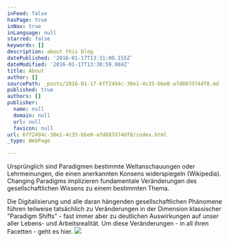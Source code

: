 ```yaml
---
inFeed: false
hasPage: true
inNav: true
inLanguage: null
starred: false
keywords: []
description: about this blog
datePublished: '2016-01-17T13:31:00.155Z'
dateModified: '2016-01-17T13:30:59.984Z'
title: About
author: []
sourcePath: _posts/2016-01-17-6ff2494c-30e1-4c35-bbe0-a7d887d74df8.md
published: true
authors: []
publisher:
  name: null
  domain: null
  url: null
  favicon: null
url: 6ff2494c-30e1-4c35-bbe0-a7d887d74df8/index.html
_type: WebPage

---
```

Ursprünglich sind Paradigmen bestimmte Weltanschauungen oder Lehrmeinungen, die einen anerkannten Konsens widerspiegeln (Wikipedia). Changing Paradigms implizieren fundamentale Veränderungen des gesellschaftlichen Wissens zu einem bestimmten Thema.

Die Digitalisierung und alle daran hängenden gesellschaftlichen Phänomene führen teilweise tatsächlich zu Veränderungen in der Dimension klassischer "Paradigm Shifts" - fast immer aber zu deutlichen Auswirkungen auf unser aller Lebens- und Arbeitsrealität. Um diese Veränderungen - in all ihren Facetten - geht es hier. ![](https://the-grid-user-content.s3-us-west-2.amazonaws.com/a2ed5229-6ff7-43d1-81e2-1ea8b2c9908c.jpg)